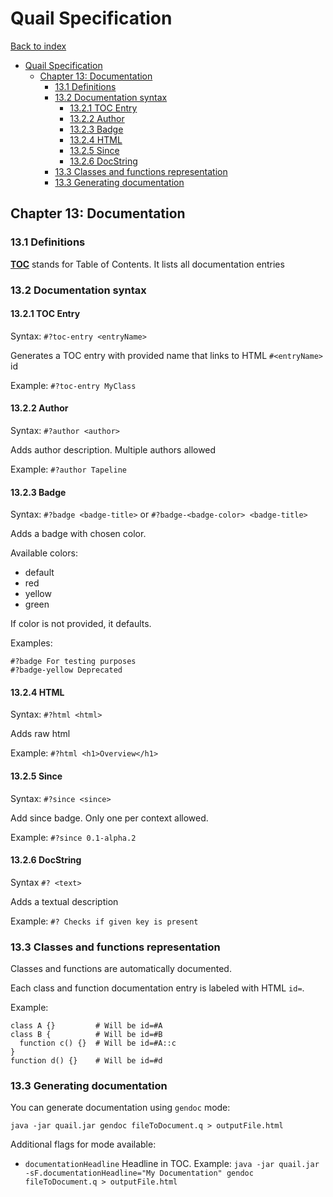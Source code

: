 # Quail Specification
[Back to index](index.md)

<!-- TOC -->
* [Quail Specification](#quail-specification)
  * [Chapter 13: Documentation](#chapter-13-documentation)
    * [13.1 Definitions](#131-definitions)
    * [13.2 Documentation syntax](#132-documentation-syntax)
      * [13.2.1 TOC Entry](#1321-toc-entry)
      * [13.2.2 Author](#1322-author)
      * [13.2.3 Badge](#1323-badge)
      * [13.2.4 HTML](#1324-html)
      * [13.2.5 Since](#1325-since)
      * [13.2.6 DocString](#1326-docstring)
    * [13.3 Classes and functions representation](#133-classes-and-functions-representation)
    * [13.3 Generating documentation](#133-generating-documentation)
<!-- TOC -->

## Chapter 13: Documentation

### 13.1 Definitions

**<u>TOC</u>** stands for Table of Contents. It lists all documentation entries

### 13.2 Documentation syntax

#### 13.2.1 TOC Entry

Syntax: `#?toc-entry <entryName>`

Generates a TOC entry with provided name that links to HTML `#<entryName>` id

Example: `#?toc-entry MyClass`

#### 13.2.2 Author

Syntax: `#?author <author>`

Adds author description. Multiple authors allowed

Example: `#?author Tapeline`

#### 13.2.3 Badge

Syntax: `#?badge <badge-title>` or `#?badge-<badge-color> <badge-title>`

Adds a badge with chosen color. 

Available colors:
- default
- red
- yellow
- green

If color is not provided, it defaults.

Examples:
```
#?badge For testing purposes
#?badge-yellow Deprecated
```

#### 13.2.4 HTML

Syntax: `#?html <html>`

Adds raw html

Example: `#?html <h1>Overview</h1>`

#### 13.2.5 Since

Syntax: `#?since <since>`

Add since badge. Only one per context allowed.

Example: `#?since 0.1-alpha.2`

#### 13.2.6 DocString

Syntax `#? <text>`

Adds a textual description

Example: `#? Checks if given key is present`

### 13.3 Classes and functions representation

Classes and functions are automatically documented.

Each class and function documentation entry is labeled with HTML `id=`.

Example:
```
class A {}         # Will be id=#A
class B {          # Will be id=#B
  function c() {}  # Will be id=#A::c
}
function d() {}    # Will be id=#d
```

### 13.3 Generating documentation

You can generate documentation using `gendoc` mode:

```
java -jar quail.jar gendoc fileToDocument.q > outputFile.html
```

Additional flags for mode available:
- `documentationHeadline` Headline in TOC. Example:
  `java -jar quail.jar -sF.documentationHeadline="My Documentation" gendoc fileToDocument.q > outputFile.html`